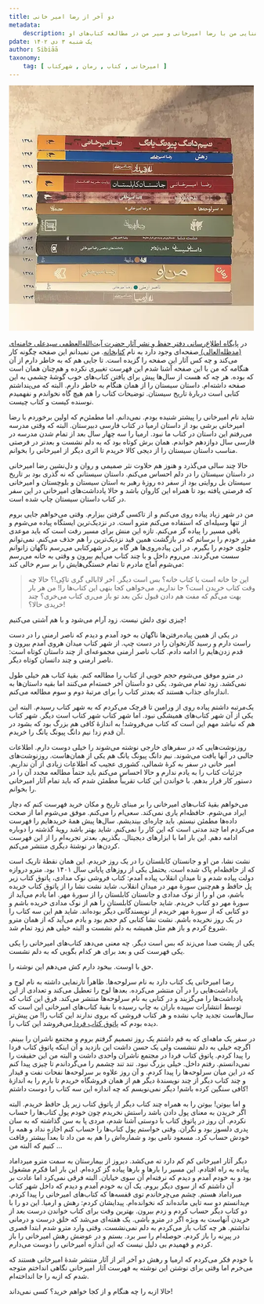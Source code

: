 ```yaml
---
title: دو آخر از رضا امیر خانی
metadata:
    description: حکایت آشنایی من با رضا امیرخانی و سیر من در مطالعه کتاب‌های او
pdate: یک شنبه ۳ دی ۱۴۰۲    
author: Sibiāā
taxonomy:
    tag: [ امیرخانی , کتاب , رمان , شهرکتاب ]
---
```

![همهٔ کتاب‌های امیرخانی](amirkhani.webp?classes=center)

در [پايگاه اطلاع‌رسانی دفتر حفظ و نشر آثار حضرت آيت‌الله‌العظمی سيدعلی خامنه‌ای (مد‌ظله‌العالی) ](https://khamenei.ir ) صفحه‌ای وجود دارد به نام [کتابخانه](https://farsi.khamenei.ir/book-archive?nt=38&amp;oid=30). من نمیدانم این صفحه چگونه کار می‌کند و چه کس آثار این صفحه را گزیده است. تا جایی هم که به خاطر دارم از آن هنگامه که من با این صفحه آشنا شدم این فهرست تغییری نکرده و هم‌چنان همان است که بوده. هر چه که هست از سال‌ها پیش برای یافتن کتاب‌های خوب گوشهٔ چشمی به این صفحه داشته‌ام. داستان سیستان را از همان هنگام به خاطر دارم. البته که می‌پنداشتم کتابی است دربارهٔ تاریخ سیستان. توضیحات کتاب را هم هیچ گاه نخواندم و نفهمیدم نوسنده کیست و کتاب چیست.

شاید نام امیرخانی را پیشتر شنیده بودم. نمی‌دانم. اما مطمئن‌م که اولین برخوردم با رضا امیرخانی برشی بود از داستان ارمیا در کتاب فارسی دبیرستان. البته که وقتی مدرسه می‌رفتم این داستان در کتاب ما نبود. ارمیا را سه چهار سال بعد از تمام شدن مدرسه در فارسی سال دوازدهم خواندم. همان برش کوتاه بود که به دلم نشست و بعدتر در فرصتی مناسب داستان سیستان را از دیجی کالا خریدم تا اثری دیگر از امیرخانی را بخوانم. 

حالا چند سالی می‌گذرد و هنوز هم حلاوت نثر صمیمی و روان و دل‌نشین رضا امیرخانی در داستان سیستان را در دلم احساس می‌کنم. داستان سیستانی که نه گذری بود بر تاریخ سیستان بل روایتی بود از سفر ده روزهٔ رهبر به استان سیستان و بلوچستان و امیرخانی که فرصتی یافته بود تا همراه این کاروان باشد و حالا یادداشت‌های امیرخانی در این سفر در کتاب داستان سیستان چاپ شده است.

من در شهر زیاد پیاده روی می‌کنم و از تاکسی گرفتن بیزارم. وقتی می‌خواهم جایی بروم از تنها وسیله‌ای که استفاده می‌کنم مترو است. در نزدیک‌ترین ایستگاه پیاده می‌شوم و باقی مسیر را پیاده گز می‌کنم. تازه این منش برای مسیر رفت است که باید موعدی مقرر خودم را برسانم که در بازگشت همین قید نزدیک‌ترین را هم حذف می‌کنم. نمی‌توانم جلوی خودم را بگیرم. در این پیاده‌روی‌ها هر گاه بر در شهرکتابی می‌رسم ناگهان زانوانم سست می‌گردند. می‌روم داخل و با چند کتاب می‌آیم بیرون و وقتی به خانه می‌رسم می‌شوم آماج مادرم تا تمام خستگی‌هایش را بر سرم خالی کند:

> این جا خانه است یا کتاب خانه؟ بس است دیگر. آخر لاابالی گری تاکِی!؟ حالا چه وقت کتاب خریدن است؟ جا نداریم. می‌خواهی کجا بنهی این کتاب‌ها را! من هر بار بهت می‌گم که مفت هم دادن قبول نکن بعد تو باز می‌ری کتاب می‌خری؟ چند خریدی حالا؟!

چیزی توی دلش نیست. زود آرام می‌شود و با هم آشتی می‌کنیم!

در یکی از همین پیاده‌رفتن‌ها ناگهان به خود‌ آمدم و دیدم که ناصر ارمنی را در دست راست دارم و رسید کارتخوان را در دست چپ. از شهر کتاب میدان هروی آمدم بیرون و قدم زدن‌هایم را ادامه دادم. کتاب ناصر ارمنی مجموعه‌ای از چند داستان کوتاه است: ناصر ارمنی و چند داتسان کوتاه دیگر.

در مترو موفق می‌شوم حجم خوبی از کتاب را مطالعه کنم. بقیهٔ کتاب هم خیلی طول نمی‌کشد. زود تمام می‌شود. یکی دو داستان آخر خسته‌ام می‌کنند اما بقیه داستان‌ها به اندازه‌ای جذاب هستند که بعدتر کتاب را برای مرتبهٔ دوم و سوم مطالعه می‌کنم.

یک‌مرتبه داشتم پیاده روی از ورامین تا قرچک می‌کردم که به شهر کتاب رسیدم. البته این یکی از آن شهر کتاب‌های همیشگی نبود. اما شهر کتاب شهر کتاب است دیگر. شهر کتاب هم که نباشد مهم این است که کتاب می‌فروشد! به اندازهٔ کافی هم بزرگ بود که بشود در آن قدم زد! نیم دانگ پیونگ یانگ را خریدم. 

روزنوشت‌هایی که در سفرهای خارجی نوشته‌ می‌شوند را خیلی دوست دارم. اطلاعات جالبی در آنها یافت می‌شوند. نیم‌ دانگ پیونگ یانگ هم یکی از همان‌هاست. روزنوشت‌های امیر خانی در سفر به کرهٔ شمالی، کشوری عجیب که اطلاعات زیادی از آن نداریم. جزئیات کتاب را به یادم ندارم و حالا احساس می‌کنم باید حتماً مطالعه مجدد آن را در دستور کار قرار بدهم. با خواندن این کتاب تقریباً مطمئن شدم که باید تمام آثار امیرخانی را بخوانم. 

می‌خواهم بقیهٔ کتاب‌های امیرخانی را بر مبنای تاریخ و مکان خرید فهرست کنم که دچار ایراد می‌شوم. حافظه‌ام یاری نمی‌کند. سعی‌ام را می‌کنم. موفق می‌شوم اما از صحت داده‌ها مطمئن نیستم. باید چاره‌ای بیندیشم. سال‌ها پیش همهٔ خریدهایم را فهرست می‌کردم اما چند مدتی است که این کار را نمی‌کنم. شاید بهتر باشد رویهٔ گذشته را دوباره ادامه دهم. این بار اما با ابزارهای دیجیتال. بگذریم. بعدتر تجربه‌ام را از این فهرست کردن‌ها در نوشتهٔ دیگری منتشر می‌کنم.

نشت نشا، من او و جانستان کابلستان را در یک روز خریدم. این همان نقطه‌ٔ تاریک است که از حافظه‌ام پاک شده است. یحتمل یکی از روزهای پایانی سال ۱۴۰۱ بود. مترو دروازه دولت پیاده شدم و تا میدان انقلاب پیاده آمدم: کتاب فروشی نوک مدادی، پاتوق کتاب زیر پل حافظ و هم‌چنین سورهٔ مهر در میدان انقلاب. شاید نشت نشا را از پاتوق کتاب خریده باشم، من او را از نوک مدادی و جانستان کابلستان را از سورهٔ مهر. اما یادم می‌آید از سورهٔ مهر دو کتاب خریدم. شاید جانستان کابلستان را هم از نوک مدادی خریده باشم و دو کتابی که از سورهٔ مهر خریدم از نویسندگانی دیگر بوده‌اند. شاید هم این سه کتاب را در یک روز نخریده باشم. نشت نشا کتابی کم حجم بود و یادم می‌آید که از همان مترو شروع کردم و باز هم مثل همیشه به دلم نشست و البته خیلی هم زود تمام شد.

یکی از پشت صدا می‌زند که بس است دیگر. چه معنی می‌دهد کتاب‌های امیرخانی را یکی یکی فهرست کنی و بعد برای هر کدام بگویی که به دلم نشست. 

حق با اوست. بیخود دارم کش می‌دهم این نوشته را.

رضا امیرخانی یک کتاب دارد به نام سرلوحه‌ها. ظاهراً تارنمایی داشته به نام لوح و یادداشت‌هایی را در آن منتشر می‌کرده. بعدها لوح را تعطیل می‌کند و تعدادی از این یادداشت‌ها را می‌گزیند و در کتابی به نام سرلوحه‌ها منتشر می‌کند. فرق این کتاب که توسط انتشارات سپیده باران به چاپ رسیده با بقیهٔ کتاب‌های امیرخانی این است که سال‌هاست تجدید چاپ نشده و هر کتاب فروشی که بروی ندارند این کتاب را! من پیش‌تر دیده بودم که [پاتوق کتاب فردا ](https://bookroom.ir/book/3024/سرلوحه-ها-یادداشت-های-پراکنده-سال-های-81-تا-84) می‌فروشد این کتاب را. 

در سفر یک ماهه‌ای که به قم داشتم یک روز تصمیم گرفتم بروم و مجتمع ناشران را ببینم. اگرچه خیلی به دلم ننشست ولی یک حسن داشت این بازدید و آن اینکه پاتوق کتاب فردا را پیدا کردم. پاتوق کتاب فردا در مجتمع ناشران واحدی داشت و البته من این حقیقت را نمی‌دانستم. رفتم داخل. خیلی بزرگ نبود. تند تند چشمم را می‌گرداندم تا چیزی پیدا کنم که در این میان سرلوحه‌ها را پیدا کردم. و آن روز علاوه بر سرلوحه‌ها نفحات نفت و قیدار و چند کتاب دیگر از چند نویسندهٔ دیگر هم از همان فروشگاه خریدم تا بارم را به اندازهٔ کافی سنگین کرده باشم! دیگر نمی‌نویسم که چه اندازه این سه کتاب را دوست داشتم!

و اما بیوتن! بیوتن را به همراه چند کتاب دیگر از پاتوق کتاب زیر پل حافظ خریدم. البته اگر خریدن به معنای پول دادن باشد راستش نخریدم چون خودم پول کتاب‌ها را حساب نکردم. آن روز در پاتوق کتاب با دوستی آشنا شدم، مردی پا به سن گذاشته که به سان پدری دلسوز بود و نگران. وقتی خواستم پول کتاب‌ها را حساب کنم اجازه نداد و همه را خودش حساب کرد. مسعود نامی بود و شماره‌اش را هم به من داد تا بعداً بیشتر رفاقت کنیم که البته من ...

دیگر آثار امیرخانی کم کم دارد ته می‌کشد. دیروز از بیمارستان به سمت مترو میرداماد پیاده به راه افتادم. این مسیر را بارها و بارها پیاده گز کرده‌ام. این بار اما فکرم مشغول بود و به خودم آمدم و دیدم که نرفته‌ام آن سوی خیابان. البته فرقی نمی‌کرد اما عادت بر آن داشتم که از سوی دیگر بروم. یک آن به خودم آمدم و دیدم که داخل شهر کتاب میرداماد هستم. چشم می‌چرخاندم توی قفسه‌ها که کتاب‌های امیرخانی را پیدا کردم. م‌یدانستم دو سه تایی مانده‌اند که نخوانده‌ام. پیدایشان کردم: رهش و ارمیا. این دو را با دو کتاب دیگر حساب کردم و زدم بیرون. بهترین وقت برای کتاب خواندن درست بعد از خریدن آنهاست به ویژه اگر در مترو باشی. یک هفته‌ای می‌شد که خلق درست و درمانی نداشتم. هر چه کتاب باز می‌کردم به دلم نمی‌نشست. وقتی وارد مترو شدم ابتدا قصری در پیرِنه را باز کردم. حوصله‌ام را سر برد. بستم و در عوضش رهش امیرخانی را باز کردم و فهمیدم بی دلیل نیست که این اندازه امیرخانی را دوست می‌دارم.

با خودم فکر می‌کردم که ارمیا و رهش دو آخر اثر از آثار منتشر شدهٔ امیرخانی هستند که می‌خرم اما وقتی برای نوشتن این نوشته به فهرست آثار امیرخانی نگاهی انداختم متوجه شدم که ازبه را جا انداخته‌ام.

حالا ازبه را چه هنگام و از کجا خواهم خرید؟ کسی نمی‌داند!